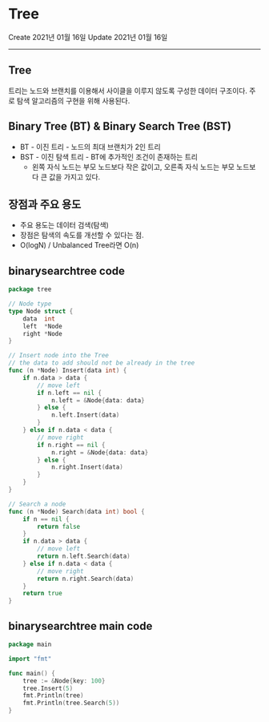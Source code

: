 # Tree
Create 2021년 01월 16일
Update 2021년 01월 16일

---

## Tree
트리는 노드와 브랜치를 이용해서 사이클을 이루지 않도록 구성한 데이터 구조이다.
주로 탐색 알고리즘의 구현을 위해 사용된다.

## Binary Tree (BT) & Binary Search Tree (BST)
* BT - 이진 트리 - 노드의 최대 브랜치가 2인 트리
* BST - 이진 탐색 트리 - BT에 추가적인 조건이 존재하는 트리
    - 왼쪽 자식 노드는 부모 노드보다 작은 값이고, 오른족 자식 노드는 부모 노드보다 큰 값을 가지고 있다.

## 장점과 주요 용도
- 주요 용도는 데이터 검색(탐색)
- 장점은 탐색의 속도를 개선할 수 있다는 점.
- O(logN)  / Unbalanced Tree라면 O(n)

## binarysearchtree code
```go
package tree

// Node type
type Node struct {
	data  int
	left  *Node
	right *Node
}

// Insert node into the Tree
// the data to add should not be already in the tree
func (n *Node) Insert(data int) {
	if n.data > data {
		// move left
		if n.left == nil {
			n.left = &Node{data: data}
		} else {
			n.left.Insert(data)
		}
	} else if n.data < data {
		// move right
		if n.right == nil {
			n.right = &Node{data: data}
		} else {
			n.right.Insert(data)
		}
	}
}

// Search a node
func (n *Node) Search(data int) bool {
	if n == nil {
		return false
	}
	if n.data > data {
		// move left
		return n.left.Search(data)
	} else if n.data < data {
		// move right
		return n.right.Search(data)
	}
	return true
}

```

## binarysearchtree main code
```go
package main

import "fmt"

func main() {
	tree := &Node{key: 100}
	tree.Insert(5)
	fmt.Println(tree)
	fmt.Println(tree.Search(5))
}
```